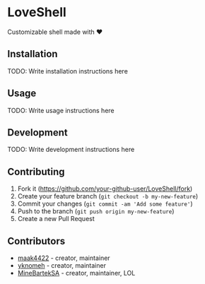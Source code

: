 # LoveShell

Customizable shell made with :heart:

## Installation

TODO: Write installation instructions here

## Usage

TODO: Write usage instructions here

## Development

TODO: Write development instructions here

## Contributing

1. Fork it (<https://github.com/your-github-user/LoveShell/fork>)
2. Create your feature branch (`git checkout -b my-new-feature`)
3. Commit your changes (`git commit -am 'Add some feature'`)
4. Push to the branch (`git push origin my-new-feature`)
5. Create a new Pull Request

## Contributors

- [maak4422](https://github.com/maak4422) - creator, maintainer
- [yknomeh](https://github.com/yknomeh) - creator, maintainer
- [MineBartekSA](https://github.com/MineBartekSA) - creator, maintainer, LOL
